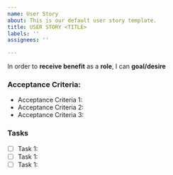```yaml
---
name: User Story
about: This is our default user story template.
title: USER STORY <TITLE>
labels: ''
assignees: ''

---
```


In order to **receive benefit** as a **role**, I can **goal/desire**

### Acceptance Criteria:
- Acceptance Criteria 1:
- Acceptance Criteria 2:
- Acceptance Criteria 3:

### Tasks
- [ ] Task 1:
- [ ] Task 1:
- [ ] Task 1:
